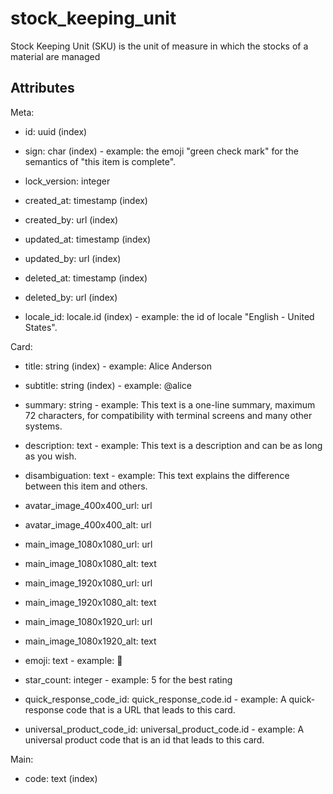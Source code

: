# stock_keeping_unit


Stock Keeping Unit (SKU) is the unit of measure in which the stocks
of a material are managed


## Attributes

Meta:

  * id: uuid (index)

  * sign: char (index) - example: the emoji "green check mark" for the semantics of "this item is complete".

  * lock_version: integer

  * created_at: timestamp (index)

  * created_by: url (index)

  * updated_at: timestamp (index)

  * updated_by: url (index)

  * deleted_at: timestamp (index)

  * deleted_by: url (index)

  * locale_id: locale.id (index) - example: the id of locale "English - United States".

Card:

  * title: string (index) - example: Alice Anderson

  * subtitle: string (index) - example: @alice

  * summary: string - example: This text is a one-line summary, maximum 72 characters, for compatibility with terminal screens and many other systems.

  * description: text - example: This text is a description and can be as long as you wish.

  * disambiguation: text - example: This text explains the difference between this item and others.

  * avatar_image_400x400_url: url

  * avatar_image_400x400_alt: url

  * main_image_1080x1080_url: url

  * main_image_1080x1080_alt: text

  * main_image_1920x1080_url: url

  * main_image_1920x1080_alt: text

  * main_image_1080x1920_url: url

  * main_image_1080x1920_alt: text

  * emoji: text - example: 🚀

  * star_count: integer - example: 5 for the best rating

  * quick_response_code_id: quick_response_code.id - example: A quick-response code that is a URL that leads to this card.

  * universal_product_code_id: universal_product_code.id - example: A universal product code that is an id that leads to this card.

Main:

  * code: text (index)

